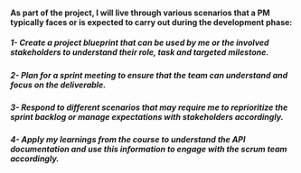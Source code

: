 #### As part of the project, I will live through various scenarios that a PM typically faces or is expected to carry out during the development phase:

##### 1- Create a project blueprint that can be used by me or the involved stakeholders to understand their role, task and targeted milestone.
##### 2- Plan for a sprint meeting to ensure that the team can understand and focus on the deliverable.
##### 3- Respond to different scenarios that may require me to reprioritize the sprint backlog or manage expectations with stakeholders accordingly.
##### 4- Apply my learnings from the course to understand the API documentation and use this information to engage with the scrum team accordingly.
